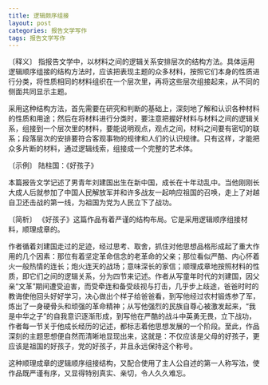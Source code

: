 ```yaml
---
title: 逻辑颇序组接
layout: post
categories: 报告文学写作
tags: 报告文学写作
---
```


〔释义〕 指报告文学中，以材料之间的逻辑关系安排层次的结构方法。具体运用逻辑顺序组接的结构方法时，应该把表现主题的众多材料，按照它们本身的性质进行分类，将性质相同的材料组织在一个层次里，再将这些层次组接起来，从不同的侧面共同显示主题。

采用这种结构方法，首先需要在研究和判断的基础上，深刻地了解和认识各种材料的性质和用途；然后在将材料进行分类时，要注意把握好材料与材料之间的逻辑关系，组接到一个层次里的材料，要能说明观点，观点之间，材料之间要有密切的联系；段落层次的安排要符合客观事物的规律和人们的认识规律。只有这样，才能把众多片断的材料，通过逻辑线索，组接成一个完整的艺术体。

〔示例〕 陆柱国：《好孩子》

本篇报告文学记述了男青年刘建国出生在新中国，成长在十年动乱中。当他刚刚长大成人后就参加了中国人民解放军并和许多战友一起响应祖国的召唤，走上了对越自卫还击战的第一线，为祖国为党为人民立下了战功。

〔简析〕 《好孩子》这篇作品有着严谨的结构布局。它是采用逻辑顺序组接材料，顺理成章的。

作者循着刘建国走过的足迹，经过思考、取舍，抓住对他思想品格形成起了重大作用的几个因素：那位有着坚定革命信念的老革命的父亲；那位看似严酷、内心怀着火一般热情的连长；炮火连天的战场；意味深长的家信；顺理成章地按照材料的性质，即它们之间的逻辑关系，分为四节来记述。作者从写童年时代的刘建国，因父亲“文革”期间遭受迫害，而受牵连和备受歧视与打击，几乎步上歧途，爸爸时时的教诲使他回头好好学习，决心做出个样子给爸爸看，到写他经过农村锻炼参了军，炼出了一身硬骨头和顽强的革命精神；从写他强烈的民族自尊心被激发起来，“我是中华之子”的自我意识逐渐形成，到写他在严酷的战斗中英勇无畏，立下战功，作者每一节关于他成长经历的记述，都标志着他思想发展的一个阶段。至此，作品深刻的主题思想便自然而清晰地显现出来，这就是：不仅应该是父母的好孩子，更应该是祖国的好孩子，党的好孩子，并且永远保持这个称号。

这种顺理成章的逻辑顺序组接结构，又配合使用了主人公自述的第一人称写法，使作品既严谨有序，又显得特别真实、亲切，令人久久难忘。 